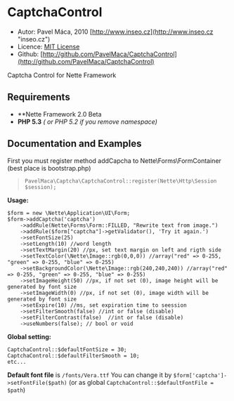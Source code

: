 CaptchaControl 
===============
- Autor: Pavel Máca, 2010 [http://www.inseo.cz](http://www.inseo.cz "inseo.cz")
- Licence: [MIT License](http://creativecommons.org/licenses/MIT/)
- Github: [http://github.com/PavelMaca/CaptchaControl](http://github.com/PavelMaca/CaptchaControl)

Captcha Control for Nette Framework

Requirements
------------
- **Nette Framework 2.0 Beta
- **PHP 5.3** *( or PHP 5.2 if you remove namespace)*

Documentation and Examples
--------------------------
First you must register method addCapcha to Nette\Forms\FormContainer (best place is bootstrap.php)
> ``PavelMaca\Captcha\CaptchaControl::register(Nette\Http\Session $session);``

 **Usage:**

    $form = new \Nette\Application\UI\Form;  
    $form->addCaptcha('captcha')  
        ->addRule(Nette\Forms\Form::FILLED, "Rewrite text from image.")  
        ->addRule($form["captcha"]->getValidator(), 'Try it again.')  
        ->setFontSize(25)  
        ->setLength(10) //word length  
        ->setTextMargin(20) //px, set text margin on left and rigth side  
        ->setTextColor(\Nette\Image::rgb(0,0,0)) //array("red" => 0-255, "green" => 0-255, "blue" => 0-255)  
        ->setBackgroundColor(\Nette\Image::rgb(240,240,240)) //array("red" => 0-255, "green" => 0-255, "blue" => 0-255)  
        ->setImageHeight(50) //px, if not set (0), image height will be generated by font size  
        ->setImageWidth(0) //px, if not set (0), image width will be generated by font size  
        ->setExpire(10) //ms, set expiration time to seession  
        ->setFilterSmooth(false) //int or false (disable)  
        ->setFilterContrast(false)  //int or false (disable)  
        ->useNumbers(false); // bool or void  

**Global setting:**

    CaptchaControl::$defaultFontSize = 30;  
    CaptchaControl::$defaultFilterSmooth = 10;  
    etc...  

**Default font file** is ``/fonts/Vera.ttf``
You can change it by ``$form['captcha']->setFontFile($path)`` (or as global ``CaptchaControl::$defaultFontFile = $path``)